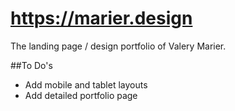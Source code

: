 # https://marier.design
The landing page / design portfolio of Valery Marier.

##To Do's
- Add mobile and tablet layouts
- Add detailed portfolio page
